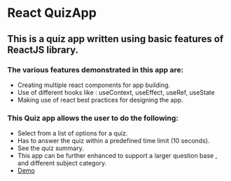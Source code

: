 # React QuizApp
## This is a quiz app written using basic features of ReactJS library.
### The various features demonstrated in this app are:
* Creating multiple react components for app building.
* Use of different hooks like : useContext, useEffect, useRef, useState
* Making use of react best practices for designing the app.

### This Quiz app allows the user to do the following:
* Select from a list of options for a quiz.
* Has to answer the quiz within a predefined time limit (10 seconds).
* See the quiz summary.
* This app can be further enhanced to support a larger question base , and different subject category.
* [Demo]()